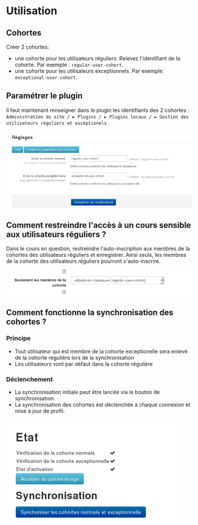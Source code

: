 # Utilisation

## Cohortes

Créer 2 cohortes:
- une cohorte pour les utilisateurs réguliers. Relevez l'identifiant de la cohorte. Par exemple :   `regular-user-cohort`.
- une cohorte pour les utilisateurs exceptionnels. Par exemple: `exceptional-user-cohort`.


## Paramétrer le plugin

Il faut maintenant renseigner dans le plugin les identifiants des 2 cohortes : `Administration du site / ► Plugins / ► Plugins locaux / ► Gestion des utilisateurs réguliers et exceptionels`

![settings-cohorts](img/settings-cohorts.png)

## Comment restreindre l'accès à un cours sensible aux utilisateurs réguliers ?

Dans le cours en question, restreindre l'auto-inscription aux membres de la cohortes des utilisateurs réguliers et enregistrer.
Ainsi seuls, les membres de la cohorte des utilisateurs réguliers pourront s'auto-inscrire.

![regular-user-cohort-only](img/regular-user-cohort-only.png)

## Comment fonctionne la synchronisation des cohortes ?

### Principe

- Tout utilisateur qui est membre de la cohorte exceptionelle sera enlevé de la cohorte régulière lors de la synchronisation
- Les utilisateurs vont par défaut dans la cohorte régulière

### Déclenchement

- La synchronisation initiale peut être lancée via le bouton de synchronisation. 
- La synchronisation des cohortes est déclenchée à chaque connexion et mise à jour de profil.

![sync-users](img/sync-users.png)